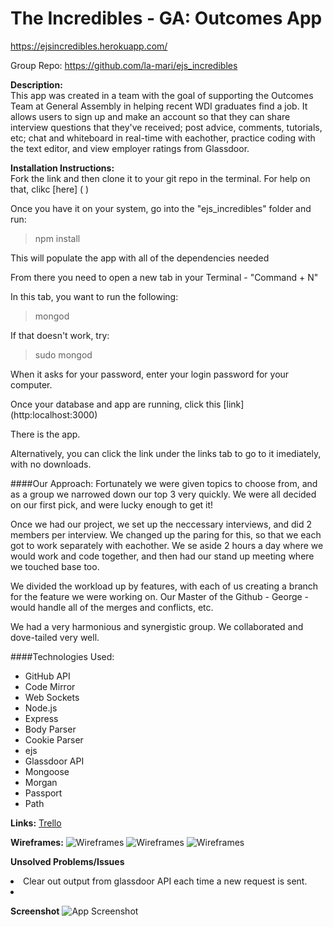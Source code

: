# The Incredibles - GA: Outcomes App
<https://ejsincredibles.herokuapp.com/>

Group Repo: <https://github.com/la-mari/ejs_incredibles>

**Description:**
<br>
This app was created in a team with the goal of supporting the Outcomes Team at General Assembly in helping recent WDI graduates find a job. It allows users to sign up and make an account so that they can share interview questions that they've received; post advice, comments, tutorials, etc; chat and whiteboard in real-time with eachother, practice coding with the text editor, and view employer ratings from Glassdoor.
 
**Installation Instructions:**
<br>
Fork the link and then clone it to your git repo in the terminal.  For help on that, clikc [here] ( )

Once you have it on your system, go into the "ejs_incredibles" folder and run:
> npm install

This will populate the app with all of the dependencies needed

From there you need to open a new tab in your Terminal - "Command + N"

In this tab, you want to run the following:

>mongod

If that doesn't work, try:

>sudo mongod

When it asks for your password, enter your login password for your computer.

Once your database and app are running, click this [link] (http:localhost:3000)

There is the app.

Alternatively, you can click the link under the links tab to go to it imediately, with no downloads.

####Our Approach:
Fortunately we were given topics to choose from, and as a group we narrowed down our top 3 very quickly.  We were all decided on our first pick, and were lucky enough to get it!

Once we had our project, we set up the neccessary interviews, and did 2 members per interview.  We changed up the paring for this, so that we each got to work separately with eachother.  We se aside 2 hours a day where we would work and code together, and then had our stand up meeting where we touched base too.

We divided the workload up by features, with each of us creating a branch for the feature we were working on.  Our Master of the Github - George - would handle all of the merges and conflicts, etc.

We had a very harmonious and synergistic group.  We collaborated and dove-tailed very well. 

####Technologies Used:
<ul>
<li>GitHub API</li>
<li>Code Mirror</li>
<li>Web Sockets</li>
<li>Node.js</li>
<li>Express</li>
<li>Body Parser</li>
<li>Cookie Parser</li>
<li>ejs</li>
<li>Glassdoor API</li>
<li>Mongoose</li>
<li>Morgan</li>
<li>Passport</li>
<li>Path</li>
</ul>

**Links:**
[Trello](https://trello.com/b/TlbEq6wv/coming-out-of-ga)

**Wireframes:**
![Wireframes](http://i.imgur.com/kVkN4nG.png "Chat and whiteboard view")
![Wireframes](http://i.imgur.com/Qv3Huyw.png "Interview Questions View")
![Wireframes](http://i.imgur.com/pbqz8CE.png "Posts view")

**Unsolved Problems/Issues**
<li>Clear out output from glassdoor API each time a new request is sent.
<li>

**Screenshot**
![App Screenshot](http://i.imgur.com/riTQ3gI.png "Incredibles' App Screenshot")


